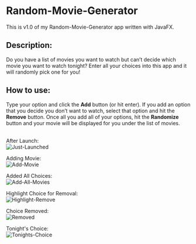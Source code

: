 # Random-Movie-Generator
This is v1.0 of my Random-Movie-Generator app written with JavaFX.  

<h2>Description:</h2>
  Do you have a list of movies you want to watch but can’t decide which movie you want to watch tonight? Enter all your choices into this app and it will randomly pick one for you! 

<h2>How to use:</h2>
  Type your option and click the <b>Add</b> button (or hit enter). If you add an option that you decide you don’t want to watch, select that option and hit the <b>Remove</b> button. Once all you add all of your options, hit the <b>Randomize</b> button and your movie will be displayed for you under the list of movies.<br><br>
  
After Launch:<br>
![Just-Launched](https://user-images.githubusercontent.com/19481324/118365961-c3bd7180-b56c-11eb-8958-aed101eb621b.PNG)

Adding Movie:<br>
![Add-Movie](https://user-images.githubusercontent.com/19481324/118365975-d3d55100-b56c-11eb-8c6c-776bda13c4b7.PNG)

Added All Choices:<br>
![Add-All-Movies](https://user-images.githubusercontent.com/19481324/118365987-e059a980-b56c-11eb-82fd-7363d134331f.PNG)

Highlight Choice for Removal:<br>
![Highlight-Remove](https://user-images.githubusercontent.com/19481324/118366005-f23b4c80-b56c-11eb-9187-1be18d94e710.PNG)

Choice Removed:<br>
![Removed](https://user-images.githubusercontent.com/19481324/118366013-fb2c1e00-b56c-11eb-8c93-ab6f4b673ab1.PNG)

Tonight's Choice:<br>
![Tonights-Choice](https://user-images.githubusercontent.com/19481324/118366027-0aab6700-b56d-11eb-9321-160e37b9a70e.PNG)
